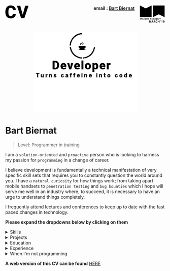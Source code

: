 
<h1><a name="cv"><img align="left" src="./Images/cv.png" height="45"/></a><a href="https://makers.tech/"><img align="right" src="./Images/makers.png" width="80"/></a></h1>
<h4 align="right">email&nbsp;:&nbsp;<a href="mailto:biernat.bart@gmail.com">Bart Biernat</a>&nbsp;&nbsp;&nbsp;&nbsp;&nbsp;</h4>
<br><br>
<p align="center" ><a name="journey"><img src="./Images/logo.png"/></a></p>


# Bart Biernat
> Level: Programmer in training

I am a `solution-oriented` and `proactive` person who is looking to harness my passion for `programming` in a change of career.

I believe development is fundamentally a technical manifestation of very specific skill sets that requires you to constantly question the world around you. I have a `natural curiosity` for how things work; from taking apart mobile handsets to `penetration testing` and `bug bounties` which I hope will serve me well in an industry where, to succeed, it is necessary to have an urge to understand things completely.

I frequently attend lectures and conferences to keep up to date with the fast paced changes in technology.

**Please expand the dropdowns below by clicking on them**

<details><summary>Skills</summary>
<p>

## Skills

| **Github** | **Ruby** | **Javascript** |
| :---: | :---: | :---: |
| ![Progress](http://progressed.io/bar/80?title=Skill%20level) | ![Progress](http://progressed.io/bar/65?title=Skill%20level) | ![Progress](http://progressed.io/bar/45?title=Skill%20level) |
| A platform used to store code and colaborate interactively with a team. | Ruby is an interpreted, high-level, general-purpose programming language. | JavaScript often abbreviated as JS, is a high-level, interpreted programming language that conforms to the ECMAScript specification. |
| Git command line,<br>Markdown,<br>Repo collaboration,<br>Merge conflicts,<br>Work flows (branching) | Gems,<br>Rails,<br>Sinatra,<br>Rspec,<br>Capybara<br> | Vanilla,<br>React.js,<br>jquery,<br>Node.js |

<br>

| **Blockchain technology** | **Cyber security** | **Leadership** |
| :---: | :---: | :---: |
| ![Progress](http://progressed.io/bar/80?title=Skill%20level) | ![Progress](http://progressed.io/bar/80?title=Skill%20level) | ![Progress](http://progressed.io/bar/90?title=Skill%20level) |
| A blockchain is a growing list of records, called blocks, which are linked using cryptography. It is considered by many as the future of currency | The protection of computer systems from theft or damage to their hardware, software or electronic data, as well as from disruption or misdirection of the services they provide. | Leadership is both a research area and a practical skill encompassing the ability of an individual or organization to "lead" or guide other individuals, teams, or entire organizations. |
| Built and utilised multiple <br>mining rigs from scratch,<br>Traded in crypto currency<br>([Cryptopia](https://www.cryptopia.co.nz/), [Binance](https://www.binance.com/en), [Coinbase](https://www.coinbase.com/)),<br>Blockchain Architecture,<br>Data Structures,<br>Cryptography | Pen testing;<br>Metsploit, Nmap, Wireshark, Burpsuite<br>Privacy;<br>Tor, VPNs, Breach Alarm<br>Operating systems;<br>Backtrack, ParrotOS | I successfully helped in the opening<br> of 3 restaurants. Selecting, training<br> and leading the team was integral to the<br> running of the business. 

<br>

</p>
</details>

<details><summary>Projects</summary>
<p>

## Projects

| Link | Summary | Technologies used | Status |
| :---: | :---: | :---: | :---: |
| [10monkeys](https://github.com/fo0s/10monkeys) | My interpretation of the [Infinite monkey theorem](https://en.wikipedia.org/wiki/Infinite_monkey_theorem). A user loads in a set of words <br>(poem, book, novel, series of books). On completion, <br>the application then starts it's cycle by randomly generating a string of letters for possible websites. <br>If a hit is found, all the words are scraped off the site and compared to the inputed list. <br>The cycle continues until every word has been fulfilled. | **Hardware:** [Raspberry pi](https://www.raspberrypi.org/) <br><br> **Software:** Ruby, Google API (database), Sinatra | ![Progress](http://progressed.io/bar/85?title=done) |
| [Acebook :: Roku](https://github.com/fo0s/acebook-roku) | A team project aimed to make a Facebook clone.<br> We wanted to give it a MySpace feel with Facebook's functionality. | Ruby, Rails, CSS, AWS Elastic Beanstalk | ![Progress](http://progressed.io/bar/60?title=done) |

</p>
</details>

<details><summary>Education</summary>
<p>

## Education

### Makers Academy (February 2018 - Present)

- Curious and passionate about code. [PROVIDE EVIDENCE]
- Fast, independent learner [PROVIDE EVIDENCE]
- Great collaborator [PROVIDE EVIDENCE]

- OOP, TDD, MVC, DDD
- Agile/XP
- Ruby, Rails, JavaScript
- RSpec, Jasmine


### edX - Online University level courses (2017 - 2018)

> The Massachusetts Institute of Technology and Harvard University created edX
> in May 2012. edX is a massive open online course (MOOC) provider. It hosts
> online university-level courses in a wide range of disciplines to a
> worldwide student body.

##### MIT - Introduction to Computer Science and Programming using Python
- Simple `algorithms`, `testing` and `debugging`
- Introduction to algorithmic complexity
- `Data structures`

##### RIT - Cyber Security Risk Management
- Information security risk management framework and methodologies
- Identifying and modelling information `security` risks
- Qualitative and quantitative risk assessment methods
- Articulating information security risks as business consequences

##### RIT - Cyber Security Fundamentals
- `Network` and system administration fundamentals
- Information assurance fundamentals such as confidentiality,
  integrity and availability, etc.
- Basic `cryptography` concepts

##### RIT - Network Security
- Examined the various areas of `network security` including
  intrusion detection, evidence collection and defence against
  cyber attacks
- Examined the resources available to both intruders and data
  network administrators to see their effects.

##### RIT - Cyber Security Capstone
- A platform designed to practice and implement lessons learnt
  in the previous Cyber Security courses.

### Udemy - Online courses (2017 - 2018)
> Udemy.com is an online learning platform. It is aimed at professional adults.
> No Udemy courses are currently credentialed for college credit;
> students take courses largely as a means of improving job-related skills.

##### Blockchain Essentials
- Bitcoin concept, Blockchain concept, Mining, Keys,
  Transactions, Cryptography, Digital Signature, Hashing and Encoding

##### The complete ruby on rails developer course
- A full introduction to `Ruby` followed by `Ruby on Rails`

##### The complete javascript course
- `Javascript` fundamentals from `ES5` to `ES7`. Touching on `CSS` and `HTML`

</p>
</details>

<details><summary>Experience</summary>
<p>

## Experience

**Company Name** (start_date to end_date)    
*Your job title*  
**Company Name** (start_date to end_date)   
*Your job title*  

</p>
</details>

<details><summary>When I'm not programming</summary>
<p>

## When I'm not programming

I have a fascination with all things fermentation. A plethora of bubbling jars
in my kitchen eventually turn into breads, pickles or wines. When I’m not
playing food scientist or in front on the computer, I’m out running,
skateboarding, climbing or taking something apart to see how it works.

</p>
</details>

**A web version of this CV can be found** [HERE](https://fo0s.github.io/)